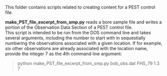 This folder contains scripts related to creating content for a PEST control file. 

__make_PST_file_excerpt_from_smp.py__ reads a bore sample file and writes a portion of the Observation Data Section of a PEST control file. <br />
This script is intended to be run from the DOS command line and takes several arguments, including the number to start with  in sequestially 
numbering the observations associated with a given location. If for example, six other observations are already associated with the 
location name, provide the integer 7 as the 4th command line argument:<br />
>python make_PST_file_excerpt_from_smp.py bob_obs.dat FHS_79 1.3 7
